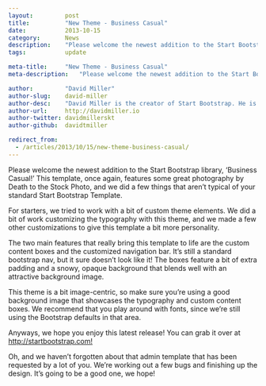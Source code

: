```yaml
---
layout:			post
title:			"New Theme - Business Casual"
date:			2013-10-15
category:		News
description:	"Please welcome the newest addition to the Start Bootstrap library..."
tags:			update

meta-title:		"New Theme - Business Casual"
meta-description:	"Please welcome the newest addition to the Start Bootstrap library..."

author:			"David Miller"
author-slug:	david-miller
author-desc:	"David Miller is the creator of Start Bootstrap. He is a front end web designer and developer working out of sunny Orlando, Florida."
author-url:		http://davidmiller.io
author-twitter:	davidmillerskt
author-github:	davidtmiller

redirect_from:
  - /articles/2013/10/15/new-theme-business-casual/
---
```


Please welcome the newest addition to the Start Bootstrap library, ‘Business Casual!’ This template, once again, features some great photography by Death to the Stock Photo, and we did a few things that aren’t typical of your standard Start Bootstrap Template.

For starters, we tried to work with a bit of custom theme elements. We did a bit of work customizing the typography with this theme, and we made a few other customizations to give this template a bit more personality.

The two main features that really bring this template to life are the custom content boxes and the customized navigation bar. It’s still a standard bootstrap nav, but it sure doesn’t look like it! The boxes feature a bit of extra padding and a snowy, opaque background that blends well with an attractive background image.

This theme is a bit image-centric, so make sure you’re using a good background image that showcases the typography and custom content boxes. We recommend that you play around with fonts, since we’re still using the Bootstrap defaults in that area.

Anyways, we hope you enjoy this latest release! You can grab it over at <http://startbootstrap.com!>

Oh, and we haven’t forgotten about that admin template that has been requested by a lot of you. We’re working out a few bugs and finishing up the design. It’s going to be a good one, we hope!
